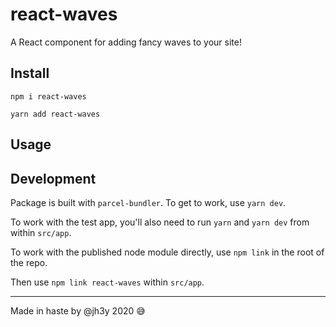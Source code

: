# react-waves

A React component for adding fancy waves to your site!

## Install

```shell
npm i react-waves
```

```shell
yarn add react-waves
```

## Usage

## Development

Package is built with `parcel-bundler`. To get to work, use `yarn dev`.

To work with the test app, you'll also need to run `yarn` and `yarn dev` from within `src/app`.

To work with the published node module directly, use `npm link` in the root of the repo.

Then use `npm link react-waves` within `src/app`.

---

Made in haste by @jh3y 2020 :sweat_smile:
